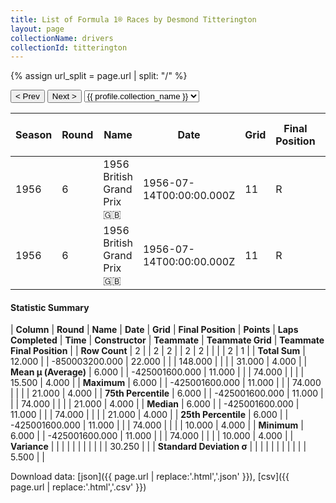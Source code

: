 ```yaml
---
title: List of Formula 1® Races by Desmond Titterington
layout: page
collectionName: drivers
collectionId: titterington
---
```


{% assign url_split = page.url | split: "/" %}
<div id="collection-navigation">
<button onclick="selector.options[selector.selectedIndex-1].value && (window.location = selector.options[selector.selectedIndex-1].value);">&lt; Prev</button>
<button onclick="selector.options[selector.selectedIndex+1].value && (window.location = selector.options[selector.selectedIndex+1].value);">Next &gt;</button>
<select id="selector" onchange="this.options[this.selectedIndex].value && (window.location = this.options[this.selectedIndex].value);">
  {% for collectionId in site.data[page.collectionName].refs %}
    {% if collectionId == page.collectionId %}
      {% assign selected = "selected" %}
    {% else %}
      {% assign selected = "" %}
    {% endif %}
    {% assign profile = site.data[page.collectionName][collectionId].profile %}
    <option value="/f1/{{ page.collectionName }}/{{ collectionId }}/{{ url_split[4] }}" {{ selected }}>{{ profile.collection_name }}</option>
  {% endfor %}
</select>
</div>

| Season | Round | Name | Date | Grid | Final Position | Points | Laps Completed | Time | Constructor | Teammate | Teammate Grid | Teammate Final Position |
|--|--|--|--|--|--|--|--|--|--|--|--|--|
| 1956 | 6 | 1956 British Grand Prix 🇬🇧 | 1956-07-14T00:00:00.000Z | 11 | R | 0.0 | 74 |   | Connaught 🇬🇧 | [Jack Fairman 🇬🇧](/f1/drivers/fairman) | 21 | 4 |
| 1956 | 6 | 1956 British Grand Prix 🇬🇧 | 1956-07-14T00:00:00.000Z | 11 | R | 0.0 | 74 |   | Connaught 🇬🇧 | [Archie Scott Brown 🇬🇧](/f1/drivers/scott_Brown) | 10 | R |

#### Statistic Summary

| **Column** | **Round** | **Name** | **Date** | **Grid** | **Final Position** | **Points** | **Laps Completed** | **Time** | **Constructor** | **Teammate** | **Teammate Grid** | **Teammate Final Position** |
| **Row Count** | 2 |  | 2 | 2 |  | 2 | 2 |  |  |  | 2 | 1 |
| **Total Sum** | 12.000 |  | -850003200.000 | 22.000 |  |  | 148.000 |  |  |  | 31.000 | 4.000 |
| **Mean μ (Average)** | 6.000 |  | -425001600.000 | 11.000 |  |  | 74.000 |  |  |  | 15.500 | 4.000 |
| **Maximum** | 6.000 |  | -425001600.000 | 11.000 |  |  | 74.000 |  |  |  | 21.000 | 4.000 |
| **75th Percentile** | 6.000 |  | -425001600.000 | 11.000 |  |  | 74.000 |  |  |  | 21.000 | 4.000 |
| **Median** | 6.000 |  | -425001600.000 | 11.000 |  |  | 74.000 |  |  |  | 21.000 | 4.000 |
| **25th Percentile** | 6.000 |  | -425001600.000 | 11.000 |  |  | 74.000 |  |  |  | 10.000 | 4.000 |
| **Minimum** | 6.000 |  | -425001600.000 | 11.000 |  |  | 74.000 |  |  |  | 10.000 | 4.000 |
| **Variance** |  |  |  |  |  |  |  |  |  |  | 30.250 |  |
| **Standard Deviation σ** |  |  |  |  |  |  |  |  |  |  | 5.500 |  |

Download data: [json]({{ page.url | replace:'.html','.json' }}), [csv]({{ page.url | replace:'.html','.csv' }})
